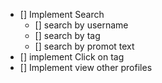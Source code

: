- [] Implement Search
    - [] search by username
    - [] search by tag
    - [] search by promot text
- [] implement Click on tag
- [] Implement view other profiles